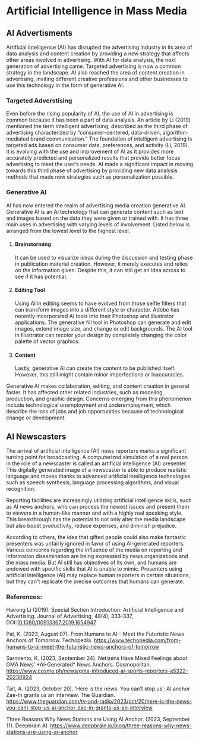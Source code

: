 <html>

<body>

<h1>Artificial Intelligence in Mass Media</h1>

<h2>AI Advertisments</h2>

<p>Artificial intelligence (AI) has disrupted the advertising industry in its area of data analysis and content creation by providing a new strategy that affects other areas involved in advertising. With AI for data analysis, the next generation of advertising came. Targeted advertising is now a common strategy in the landscape. AI also reached the area of content creation in advertising, inviting different creative professions and other businesses to use this technology in the form of generative AI.</p>

<h3>Targeted Adverstising</h3>

<p>Even before the rising popularity of AI, the use of AI in advertising is common because it has been a part of data analysis. An article by Li (2019) mentioned the term intelligent advertising, described as the third phase of advertising characterized by “consumer-centered, data-driven, algorithm-mediated brand communication.” The foundation of intelligent advertising is targeted ads based on consumer data, preferences, and activity (Li, 2019). It is evolving with the use and improvement of AI as it provides more accurately predicted and personalized results that provide better focus advertising to meet the user’s needs. AI made a significant impact in moving towards this third phase of advertising by providing new data analysis methods that made new strategies such as personalization possible.</p>

<h3>Generative AI</h3>

<p>AI has now entered the realm of advertising media creation generative AI. Generative AI is an AI technology that can generate content such as text and images based on the data they were given or trained with. It has three main uses in advertising with varying levels of involvement. Listed below is arranged from the lowest level to the highest level.</p>

<ol>
    <li> <h4>Brainstorming</h4>
        It can be used to visualize ideas during the discussion and testing phase in publication material creation. However, it merely executes and relies on the information given. Despite this, it can still get an idea across to see if it has potential.
    </li> 
    <li> <h4>Editing Tool</h4>
        Using AI in editing seems to have evolved from those selfie filters that can transform images into a different style or character. Adobe has recently incorporated AI tools into their Photoshop and Illustrator applications. The generative fill tool in Photoshop can generate and edit images, extend image size, and change or edit backgrounds. The AI tool in Illustrator can recolor your design by completely changing the color palette of vector graphics.
    </li>
    <li> <h4>Content</h4>
        Lastly, generative AI can create the content to be published itself. However, this still might contain minor imperfections or inaccuracies.
    </li>
  </ol>  

<p>Generative AI makes collaboration, editing, and content creation in general faster. It has affected other related industries, such as modeling, production, and graphic design. Concerns emerging from this phenomenon include technological unemployment and underemployment, which describe the loss of jobs and job opportunities because of technological change or development.</p>

<h2>AI Newscasters</h2>

<p>The arrival of artificial intelligence (AI) news reporters marks a significant turning point for broadcasting. A computerized simulation of a real person in the role of a newscaster is called an artificial intelligence (AI) presenter. This digitally generated image of a newscaster is able to produce realistic language and moves thanks to advanced artificial intelligence technologies such as speech synthesis, language processing algorithms, and visual recognition.</p>

<p>Reporting facilities are increasingly utilizing artificial intelligence skills, such as AI news anchors, who can process the newest issues and present them to viewers in a human-like manner and with a highly real speaking style. This breakthrough has the potential to not only alter the media landscape but also boost productivity, reduce expenses, and diminish prejudice.</p>

<p>According to others, the idea that gifted people could also make fantastic presenters was unfairly ignored in favor of using AI-generated reporters. Various concerns regarding the influence of the media on reporting and information dissemination are being expressed by news organizations and the mass media. But AI still has objectives of its own, and humans are endowed with specific skills that AI is unable to mimic. Presenters using artificial intelligence (AI) may replace human reporters in certain situations, but they can't replicate the precise outcomes that humans can generate.</p>


<h3>References:</h3>

<p>Hairong Li (2019). Special Section Introduction: Artificial Intelligence and Advertising. Journal of Advertising, 48(4), 333-337, DOI:<a href="https://doi.org/10.1080/00913367.2019.1654947">10.1080/00913367.2019.1654947</a></p>
<p>Pal, K. (2023, August 07). From Humans to AI – Meet the Futuristic News Anchors of Tomorrow. Techopedia. <a href="https://www.techopedia.com/from-humans-to-ai-meet-the-futuristic-news-anchors-of-tomorrow">https://www.techopedia.com/from-humans-to-ai-meet-the-futuristic-news-anchors-of-tomorrow</a></p>
<p>Sarmiento, K. (2023, September 24). Netizens Have Mixed Feelings about GMA News’ *AI-Generated* News Anchors. Cosmopolitan. <a href="https://www.cosmo.ph/news/gma-introduced-ai-sports-reporters-a5322-20230924"> https://www.cosmo.ph/news/gma-introduced-ai-sports-reporters-a5322-20230924</a></p>
<p>Tait, A. (2023, October 20). ‘Here is the news. You can’t stop us’: AI anchor Zae-In grants us an interview. The Guardian. <a href="https://www.theguardian.com/tv-and-radio/2023/oct/20/here-is-the-news-you-cant-stop-us-ai-anchor-zae-in-grants-us-an-interview">https://www.theguardian.com/tv-and-radio/2023/oct/20/here-is-the-news-you-cant-stop-us-ai-anchor-zae-in-grants-us-an-interview</a></p>
<p>Three Reasons Why News Stations are Using AI Anchor. (2023, September 11). Deepbrain AI. <a href="https://www.deepbrain.io/blog/three-reasons-why-news-stations-are-using-ai-anchor">https://www.deepbrain.io/blog/three-reasons-why-news-stations-are-using-ai-anchor</a></p>



</body>

</html>

